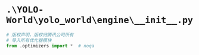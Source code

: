 # `.\YOLO-World\yolo_world\engine\__init__.py`

```py
# 版权声明，版权归腾讯公司所有
# 导入所有优化器模块
from .optimizers import *  # noqa
```